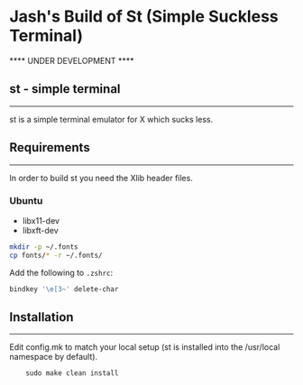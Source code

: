 # Jash's Build of St (Simple Suckless Terminal)

**** UNDER DEVELOPMENT ****

## st - simple terminal
--------------------
st is a simple terminal emulator for X which sucks less.


## Requirements
------------
In order to build st you need the Xlib header files.
### Ubuntu

  - libx11-dev
  - libxft-dev

```bash
mkdir -p ~/.fonts
cp fonts/* -r ~/.fonts/
```

Add the following to `.zshrc`:
```bash
bindkey '\e[3~' delete-char
```

## Installation
------------
Edit config.mk to match your local setup (st is installed into
the /usr/local namespace by default).

```
    sudo make clean install
```

